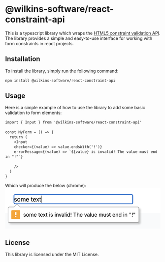 # @wilkins-software/react-constraint-api

This is a typescript library which wraps the [HTML5 constraint validation API](https://developer.mozilla.org/en-US/docs/Learn/Forms/Form_validation#validating_forms_using_javascript). The library provides a simple and easy-to-use interface for working with form constraints in react projects.

## Installation
To install the library, simply run the following command:

```sh
npm install @wilkins-software/react-constraint-api
```

## Usage
Here is a simple example of how to use the library to add some basic validation to form elements:

```tsx
import { Input } from '@wilkins-software/react-constraint-api'

const MyForm = () => {
  return (
    <Input 
    checker={(value) => value.endsWith('!')} 
    errorMessage={(value) => `${value} is invalid! The value must end in "!"`}
    
    />
  )
}

```

Which will produce the below (chrome): 
![An example](./ex-1.png)

## License
This library is licensed under the MIT License.




